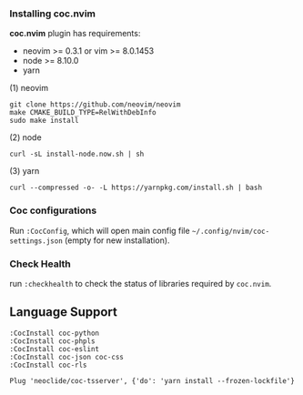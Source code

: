 
### Installing coc.nvim

**coc.nvim** plugin has requirements:

- neovim >= 0.3.1 or vim >= 8.0.1453
- node >= 8.10.0
- yarn

(1) neovim

```shell
git clone https://github.com/neovim/neovim
make CMAKE_BUILD_TYPE=RelWithDebInfo
sudo make install
```

(2) node

```shell
curl -sL install-node.now.sh | sh
```

(3) yarn

```shell
curl --compressed -o- -L https://yarnpkg.com/install.sh | bash
```

### Coc configurations

Run `:CocConfig`, which will open main config file `~/.config/nvim/coc-settings.json` (empty for new installation).


### Check Health

run `:checkhealth` to check the status of libraries required by `coc.nvim`.



## Language Support

```
:CocInstall coc-python
:CocInstall coc-phpls
:CocInstall coc-eslint
:CocInstall coc-json coc-css
:CocInstall coc-rls

Plug 'neoclide/coc-tsserver', {'do': 'yarn install --frozen-lockfile'}
```


